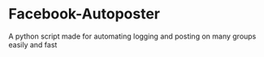# Facebook-Autoposter
A python script made for automating logging and posting on many groups easily and fast
